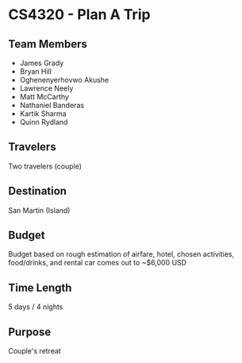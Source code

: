 # CS4320 - Plan A Trip

## Team Members

* James Grady
* Bryan Hill
* Oghenenyerhovwo Akushe
* Lawrence Neely
* Matt McCarthy
* Nathaniel Banderas
* Kartik Sharma
* Quinn Rydland

## Travelers

Two travelers (couple)

## Destination

San Martin (Island)

## Budget

Budget based on rough estimation of airfare, hotel, chosen activities, food/drinks, and rental car comes out to ~$6,000 USD

## Time Length

5 days / 4 nights

## Purpose

Couple's retreat
